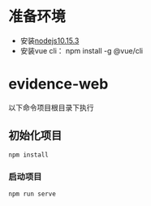 # 准备环境
* 安装[nodejs10.15.3](https://nodejs.org/en/download/)
* 安装vue cli： npm install -g @vue/cli

# evidence-web
以下命令项目根目录下执行
## 初始化项目
```
npm install
```

### 启动项目
```
npm run serve
```